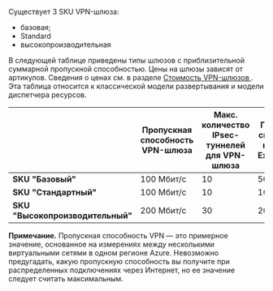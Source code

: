 Существует 3 SKU VPN-шлюза:

- базовая;
- Standard
- высокопроизводительная

В следующей таблице приведены типы шлюзов с приблизительной суммарной пропускной способностью. Цены на шлюзы зависят от артикулов. Сведения о ценах см. в разделе [Стоимость VPN-шлюзов ](https://azure.microsoft.com/pricing/details/vpn-gateway/). Эта таблица относится к классической модели развертывания и модели диспетчера ресурсов.


| | **Пропускная способность VPN-шлюза** | **Макс. количество IPsec- туннелей для VPN-шлюза** | **Пропускная способность шлюза для ExpressRoute** | **Сосуществование VPN-шлюза и ExpressRoute**|
|--- |----------------------------|-----------------------------------|-------------------------------------|-----------------------------------------|
| **SKU "Базовый"** | 100 Мбит/с | 10 | 500 Мбит/с | Нет |
| **SKU "Стандартный"** | 100 Мбит/с | 10 | 1000 Мбит/с | Да |
| **SKU "Высокопроизводительный"** | 200 Мбит/с | 30 | 2000 Мбит/с | Да |


**Примечание.** Пропускная способность VPN — это примерное значение, основанное на измерениях между несколькими виртуальными сетями в одном регионе Azure. Невозможно предугадать, какую пропускную способность вы получите при распределенных подключениях через Интернет, но ее значение следует считать максимальным.

<!---HONumber=AcomDC_0224_2016-->